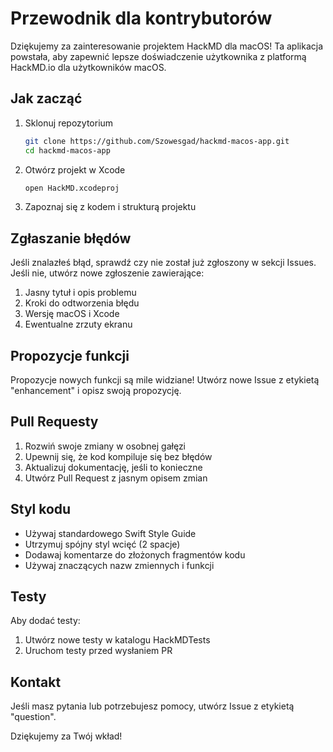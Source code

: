 # Przewodnik dla kontrybutorów

Dziękujemy za zainteresowanie projektem HackMD dla macOS! Ta aplikacja powstała, aby zapewnić lepsze doświadczenie użytkownika z platformą HackMD.io dla użytkowników macOS.

## Jak zacząć

1. Sklonuj repozytorium
   ```bash
   git clone https://github.com/Szowesgad/hackmd-macos-app.git
   cd hackmd-macos-app
   ```

2. Otwórz projekt w Xcode
   ```bash
   open HackMD.xcodeproj
   ```

3. Zapoznaj się z kodem i strukturą projektu

## Zgłaszanie błędów

Jeśli znalazłeś błąd, sprawdź czy nie został już zgłoszony w sekcji Issues. Jeśli nie, utwórz nowe zgłoszenie zawierające:

1. Jasny tytuł i opis problemu
2. Kroki do odtworzenia błędu
3. Wersję macOS i Xcode
4. Ewentualne zrzuty ekranu

## Propozycje funkcji

Propozycje nowych funkcji są mile widziane! Utwórz nowe Issue z etykietą "enhancement" i opisz swoją propozycję.

## Pull Requesty

1. Rozwiń swoje zmiany w osobnej gałęzi
2. Upewnij się, że kod kompiluje się bez błędów
3. Aktualizuj dokumentację, jeśli to konieczne
4. Utwórz Pull Request z jasnym opisem zmian

## Styl kodu

- Używaj standardowego Swift Style Guide
- Utrzymuj spójny styl wcięć (2 spacje)
- Dodawaj komentarze do złożonych fragmentów kodu
- Używaj znaczących nazw zmiennych i funkcji

## Testy

Aby dodać testy:

1. Utwórz nowe testy w katalogu HackMDTests
2. Uruchom testy przed wysłaniem PR

## Kontakt

Jeśli masz pytania lub potrzebujesz pomocy, utwórz Issue z etykietą "question".

Dziękujemy za Twój wkład!